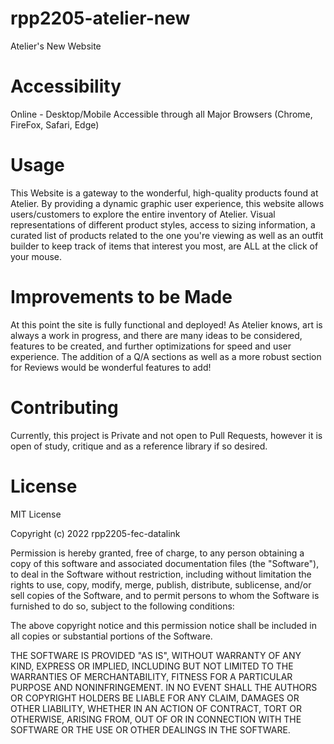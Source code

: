 # rpp2205-atelier-new

Atelier's New Website

# Accessibility

Online - Desktop/Mobile
Accessible through all Major Browsers (Chrome, FireFox, Safari, Edge)

# Usage

This Website is a gateway to the wonderful, high-quality products found at Atelier. By providing a dynamic graphic user experience, this website allows users/customers to explore the entire inventory of Atelier. Visual representations of different product styles, access to sizing information, a curated list of products related to the one you're viewing as well as an outfit builder to keep track of items that interest you most, are ALL at the click of your mouse.

# Improvements to be Made

At this point the site is fully functional and deployed! As Atelier knows, art is always a work in progress, and there are many ideas to be considered, features to be created, and further optimizations for speed and user experience. The addition of a Q/A sections as well as a more robust section for Reviews would be wonderful features to add!

# Contributing

Currently, this project is Private and not open to Pull Requests, however it is open of study, critique and as a reference library if so desired.

# License

MIT License

Copyright (c) 2022 rpp2205-fec-datalink

Permission is hereby granted, free of charge, to any person obtaining a copy
of this software and associated documentation files (the "Software"), to deal
in the Software without restriction, including without limitation the rights
to use, copy, modify, merge, publish, distribute, sublicense, and/or sell
copies of the Software, and to permit persons to whom the Software is
furnished to do so, subject to the following conditions:

The above copyright notice and this permission notice shall be included in all
copies or substantial portions of the Software.

THE SOFTWARE IS PROVIDED "AS IS", WITHOUT WARRANTY OF ANY KIND, EXPRESS OR
IMPLIED, INCLUDING BUT NOT LIMITED TO THE WARRANTIES OF MERCHANTABILITY,
FITNESS FOR A PARTICULAR PURPOSE AND NONINFRINGEMENT. IN NO EVENT SHALL THE
AUTHORS OR COPYRIGHT HOLDERS BE LIABLE FOR ANY CLAIM, DAMAGES OR OTHER
LIABILITY, WHETHER IN AN ACTION OF CONTRACT, TORT OR OTHERWISE, ARISING FROM,
OUT OF OR IN CONNECTION WITH THE SOFTWARE OR THE USE OR OTHER DEALINGS IN THE
SOFTWARE.


